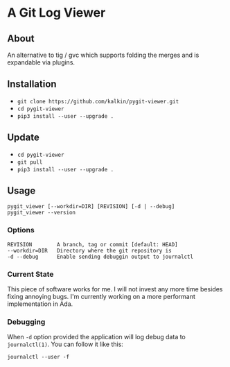 # A Git Log Viewer

## About

An alternative to tig / gvc which supports folding the merges and is expandable
via plugins.

## Installation

* `git clone https://github.com/kalkin/pygit-viewer.git`
* `cd pygit-viewer`
* `pip3 install --user --upgrade .`

## Update

* `cd pygit-viewer`
* `git pull`
* `pip3 install --user --upgrade .`

## Usage

    pygit_viewer [--workdir=DIR] [REVISION] [-d | --debug]
    pygit_viewer --version

### Options

    REVISION        A branch, tag or commit [default: HEAD]
    --workdir=DIR   Directory where the git repository is
    -d --debug      Enable sending debuggin output to journalctl

### Current State

This piece of software works for me. I will not invest any more time besides
fixing annoying bugs. I'm currently working on a more performant implementation
in Ada.

### Debugging

When `-d` option provided the application will log debug data to
`journalctl(1)`. You can follow it like this:

    journalctl --user -f
